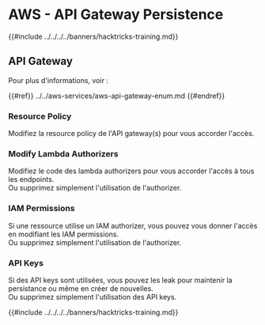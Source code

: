 # AWS - API Gateway Persistence

{{#include ../../../../banners/hacktricks-training.md}}

## API Gateway

Pour plus d'informations, voir :

{{#ref}}
../../aws-services/aws-api-gateway-enum.md
{{#endref}}

### Resource Policy

Modifiez la resource policy de l'API gateway(s) pour vous accorder l'accès.

### Modify Lambda Authorizers

Modifiez le code des lambda authorizers pour vous accorder l'accès à tous les endpoints.\
Ou supprimez simplement l'utilisation de l'authorizer.

### IAM Permissions

Si une ressource utilise un IAM authorizer, vous pouvez vous donner l'accès en modifiant les IAM permissions.\
Ou supprimez simplement l'utilisation de l'authorizer.

### API Keys

Si des API keys sont utilisées, vous pouvez les leak pour maintenir la persistance ou même en créer de nouvelles.\
Ou supprimez simplement l'utilisation des API keys.

{{#include ../../../../banners/hacktricks-training.md}}
